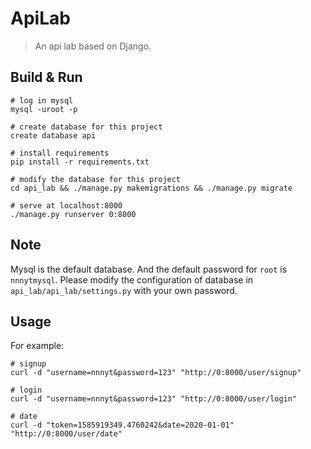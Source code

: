 # ApiLab

> An api lab based on Django.


## Build & Run

```shell
# log in mysql
mysql -uroot -p

# create database for this project
create database api

# install requirements
pip install -r requirements.txt

# modify the database for this project
cd api_lab && ./manage.py makemigrations && ./manage.py migrate

# serve at localhost:8000
./manage.py runserver 0:8000
```



## Note

Mysql is the default database. And the default password for `root` is `nnnytmysql`. Please modify the configuration of database in `api_lab/api_lab/settings.py` with your own password.



## Usage

For example:

```shell
# signup
curl -d "username=nnnyt&password=123" "http://0:8000/user/signup"

# login
curl -d "username=nnnyt&password=123" "http://0:8000/user/login"

# date
curl -d "token=1585919349.4760242&date=2020-01-01" "http://0:8000/user/date"
```





